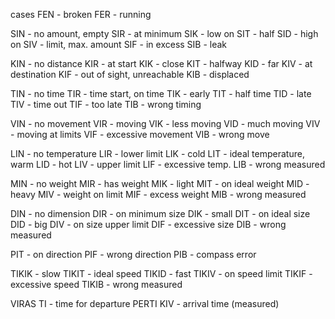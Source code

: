 cases
FEN - broken
FER - running

SIN - no amount, empty
SIR - at minimum
SIK - low on
SIT - half
SID - high on
SIV - limit, max. amount
SIF - in excess
SIB - leak

KIN - no distance
KIR - at start
KIK - close
KIT - halfway
KID - far
KIV - at destination
KIF - out of sight, unreachable 
KIB - displaced

TIN - no time
TIR - time start, on time
TIK - early
TIT - half time
TID - late
TIV - time out
TIF - too late
TIB - wrong timing

VIN - no movement
VIR - moving
VIK - less moving
VID - much moving
VIV - moving at limits
VIF - excessive movement
VIB - wrong move

LIN - no temperature 
LIR - lower limit
LIK - cold
LIT - ideal temperature, warm
LID - hot
LIV - upper limit
LIF - excessive temp.
LIB - wrong measured 

MIN - no weight
MIR - has weight
MIK - light
MIT - on ideal weight
MID - heavy
MIV - weight on limit
MIF - excess weight
MIB - wrong measured 

DIN - no dimension
DIR - on minimum size
DIK - small
DIT - on ideal size
DID - big
DIV - on size upper limit
DIF - excessive size
DIB - wrong measured 

PIT - on direction
PIF - wrong direction 
PIB - compass error

TIKIK - slow
TIKIT - ideal speed
TIKID - fast
TIKIV - on speed limit
TIKIF - excessive speed
TIKIB - wrong measured

VIRAS TI - time for departure
PERTI KIV - arrival time (measured)